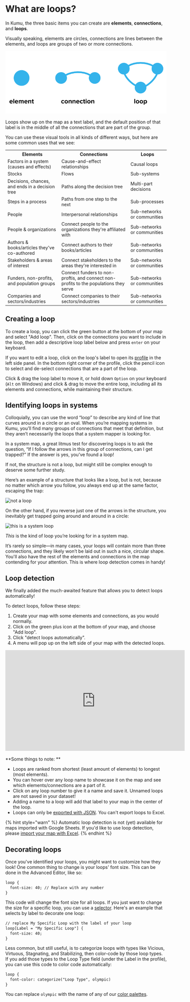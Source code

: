 # What are loops?

In Kumu, the three basic items you can create are **elements**, **connections**, and **loops**.

Visually speaking, elements are circles, connections are lines between the elements, and loops are groups of two or more connections.

![Elements, connections, and loops](/images/elements-connections-loops-bold.png)

Loops show up on the map as a text label, and the default position of that label is in the middle of all the connections that are part of the group.

You can use these visual tools in all kinds of different ways, but here are some common uses that we see:

<table class="table borderless">
<tbody>
  <tr>
    <th>Elements</th>
    <th>Connections</th>
    <th>Loops</th>
  </tr>
  <tr>
    <td>Factors in a system (causes and effects)</td>
    <td>Cause-and-effect relationships</td>
    <td>Causal loops</td>
  </tr>
  <tr>
    <td>Stocks</td>
    <td>Flows</td>
    <td>Sub-systems</td>
  </tr>
  <tr>
    <td>Decisions, chances, and ends in a decision tree</td>
    <td>Paths along the decision tree</td>
    <td>Multi-part decisions</td>
  </tr>
  <tr>
    <td>Steps in a process</td>
    <td>Paths from one step to the next</td>
    <td>Sub-processes</td>
  </tr>
  <tr>
    <td>People</td>
    <td>Interpersonal relationships</td>
    <td>Sub-networks or communities</td>
  </tr>
  <tr>
    <td>People &amp; organizations</td>
    <td>Connect people to the organizations they're affiliated with</td>
    <td>Sub-networks or communities</td>
  </tr>
  <tr>
    <td>Authors &amp; books/articles they've co-authored</td>
    <td>Connect authors to their books/articles</td>
    <td>Sub-networks or communities</td>
  </tr>
  <tr>
    <td>Stakeholders &amp; areas of interest</td>
    <td>Connect stakeholders to the areas they're interested in</td>
    <td>Sub-networks or communities</td>
  </tr>
  <tr>
    <td>Funders, non-profits, and population groups</td>
    <td>Connect funders to non-proftis, and connect non-profits to the populations they serve</td>
    <td>Sub-networks or communities</td>
  </tr>
  <tr>
    <td>Companies and sectors/industries</td>
    <td>Connect companies to their sectors/industries</td>
    <td>Sub-networks or communities</td>
  </tr>
</tbody>
</table>


## Creating a loop

To create a loop, you can click the green <i class="fa fa-plus"></i> button at the bottom of your map and select "Add loop". Then, click on the connections you want to include in the loop, then add a descriptive loop label below and press `enter` on your keyboard.

If you want to edit a loop, click on the loop's label to open its [profile](/guides/profiles.md) in the left side panel. In the bottom right corner of the profile, click the pencil icon <i class="fa fa-pencil"></i> to select and de-select connections that are a part of the loop.

Click & drag the loop label to move it, or hold down `Option` on your keyboard (`Alt` on Windows) and click & drag to move the entire loop, including all its elements and connections, while maintaining their structure.


## Identifying loops in systems

Colloquially, you can use the word “loop” to describe any kind of line that curves around in a circle or an oval. When you’re mapping systems in Kumu, you’ll find many groups of connections that meet that definition, but they aren’t necessarily the loops that a system mapper is looking for.

In a system map, a great litmus test for discovering loops is to ask the question, “If I follow the arrows in this group of connections, can I get trapped?” If the answer is yes, you’ve found a loop! 

If not, the structure is not a loop, but might still be complex enough to deserve some further study.

Here’s an example of a structure that looks like a loop, but is not, because no matter which arrow you follow, you always end up at the same factor, escaping the trap:

![not a loop](https://miro.medium.com/max/4992/1*noatmnqxsIbLdQx3FtM-BA.png)

On the other hand, if you reverse just one of the arrows in the structure, you inevitably get trapped going around and around in a circle:

![this is a system loop](https://miro.medium.com/max/5020/1*KtuXkBbRz3KVUD9zPePAwQ.png)

_This_ is the kind of loop you’re looking for in a system map.

It’s rarely so simple—in many cases, your loops will contain more than three connections, and they likely won’t be laid out in such a nice, circular shape. You'll also have the rest of the elements and connections in the map contending for your attention. This is where loop detection comes in handy!

## Loop detection

We finally added the much-awaited feature that allows you to detect loops automatically! 

To detect loops, follow these steps: 

1. Create your map with some elements and connections, as you would normally.
2. Click on the green plus icon at the bottom of your map, and choose "Add loop".
3. Click "detect loops automatically".
4. A menu will pop up on the left side of your map with the detected loops. 

<p><iframe width="560" height="315" src="https://www.youtube.com/embed/-jiUmyiPhLk" frameborder="0" allowfullscreen></iframe></p>
 
**Some things to note: **
- Loops are ranked from shortest (least amount of elements) to longest (most elements).  
- You can hover over any loop name to showcase it on the map and see which elements/connections are a part of it.
- Click on any loop number to give it a name and save it. Unnamed loops are not saved in your dataset!
- Adding a name to a loop will add that label to your map in the center of the loop.
- Loops can only be [exported with JSON](/guides/export.md). You can't export loops to Excel.

{% hint style="warn" %}
Automatic loop detection is not (yet) available for maps imported with Google Sheets. If you'd like to use loop detection, please <a class="alert-link" href="/guides/import.md#import-from-excel-or-csv">import your map with Excel</a>.
{% endhint %}

## Decorating loops

Once you've identified your loops, you might want to customize how they look! One common thing to change is your loops' font size. This can be done in the Advanced Editor, like so:

```
loop {
  font-size: 40; // Replace with any number
}
```

This code will change the font size for all loops. If you just want to change the size for a specific loop, you can use a [selector](/guides/selectors.md). Here's an example that selects by label to decorate one loop:

```
// replace My Specific Loop with the label of your loop
loop[Label = "My Specific Loop"] {
  font-size: 40;
}
```

Less common, but still useful, is to categorize loops with types like Vicious, Virtuous, Stagnating, and Stabilizing, then color-code by those loop types. If you add those types to the Loop Type field (under the Label in the profile), you can use this code to color code automatically:

```
loop {
  font-color: categorize("Loop Type", olympic)
}
```

You can replace `olympic` with the name of any of our [color palettes](/guides/color-reference.md).






